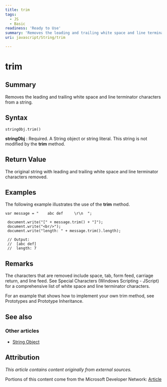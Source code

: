 ```yaml
---
title: trim
tags:
  - JS
  - Basic
readiness: 'Ready to Use'
summary: 'Removes the leading and trailing white space and line terminator characters from a string.'
uri: javascript/String/trim

---
```

# trim

## Summary

Removes the leading and trailing white space and line terminator characters from a string.

## Syntax

    stringObj.trim()

**stringObj**
:   Required. A String object or string literal. This string is not modified by the **trim** method.

## Return Value

The original string with leading and trailing white space and line terminator characters removed.

## Examples

The following example illustrates the use of the **trim** method.

``` {.js}
var message = "    abc def     \r\n  ";

 document.write("[" + message.trim() + "]");
 document.write("<br/>");
 document.write("length: " + message.trim().length);

 // Output:
 //  [abc def]
 //  length: 7
```

## Remarks

The characters that are removed include space, tab, form feed, carriage return, and line feed. See Special Characters (Windows Scripting - JScript) for a comprehensive list of white space and line terminator characters.

For an example that shows how to implement your own trim method, see Prototypes and Prototype Inheritance.

## See also

### Other articles

-   [String Object](/javascript/String)

## Attribution

*This article contains content originally from external sources.*

Portions of this content come from the Microsoft Developer Network: [Article](http://msdn.microsoft.com/en-us/library/ie/ff679971(v=vs.94).aspx)

